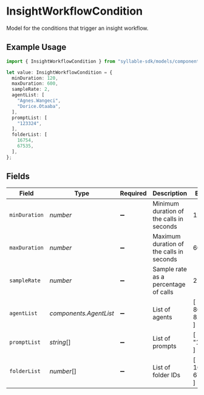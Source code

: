 # InsightWorkflowCondition

Model for the conditions that trigger an insight workflow.

## Example Usage

```typescript
import { InsightWorkflowCondition } from "syllable-sdk/models/components";

let value: InsightWorkflowCondition = {
  minDuration: 120,
  maxDuration: 600,
  sampleRate: 2,
  agentList: [
    "Agnes.Wangeci",
    "Dorice.Otaaba",
  ],
  promptList: [
    "123324",
  ],
  folderList: [
    16754,
    67535,
  ],
};
```

## Fields

| Field                                    | Type                                     | Required                                 | Description                              | Example                                  |
| ---------------------------------------- | ---------------------------------------- | ---------------------------------------- | ---------------------------------------- | ---------------------------------------- |
| `minDuration`                            | *number*                                 | :heavy_minus_sign:                       | Minimum duration of the calls in seconds | 120                                      |
| `maxDuration`                            | *number*                                 | :heavy_minus_sign:                       | Maximum duration of the calls in seconds | 600                                      |
| `sampleRate`                             | *number*                                 | :heavy_minus_sign:                       | Sample rate as a percentage of calls     | 2                                        |
| `agentList`                              | *components.AgentList*                   | :heavy_minus_sign:                       | List of agents                           | [<br/>866324,<br/>826325<br/>]           |
| `promptList`                             | *string*[]                               | :heavy_minus_sign:                       | List of prompts                          | [<br/>"123324"<br/>]                     |
| `folderList`                             | *number*[]                               | :heavy_minus_sign:                       | List of folder IDs                       | [<br/>16754,<br/>67535<br/>]             |
